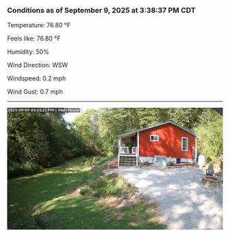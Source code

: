### Conditions as of September 9, 2025 at 3:38:37 PM CDT 

Temperature: 76.80 &deg;F

Feels like: 76.80 &deg;F

Humidity: 50%

Wind Direction: WSW

Windspeed: 0.2 mph

Wind Gust: 0.7 mph

---

<img src="./images/latest.jpeg"/>

